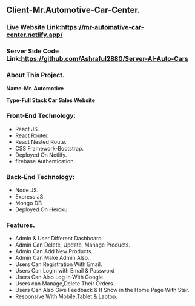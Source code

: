 ## Client-Mr.Automotive-Car-Center.
### Live Website Link:https://mr-automative-car-center.netlify.app/
### Server Side Code Link:https://github.com/Ashraful2880/Server-AI-Auto-Cars

### About This Project.

**Name-Mr. Automotive**

**Type-Full Stack Car Sales Website**

### Front-End Technology:

* React JS.
* React Router.
* React Nested Route.
* CSS Framework-Bootstrap.
* Deployed On Netlify.
* firebase Authentication.

### Back-End Technology:

* Node JS.
* Express JS.
* Mongo DB
* Deployed On Heroku.

### Features.

* Admin & User Different Dashboard.
* Admin Can Delete, Update, Manage Products.
* Admin Can Add New Products.
* Admin Can Make Admin Also.
* Users Can Registration With Email.
* Users Can Login with Email & Password
* Users Can Also Log in With Google.
* Users can Manage,Delete Their Orders.
* Users Can Also Give Feedback & It Show in the Home Page With Star.
* Responsive With Mobile,Tablet & Laptop.


